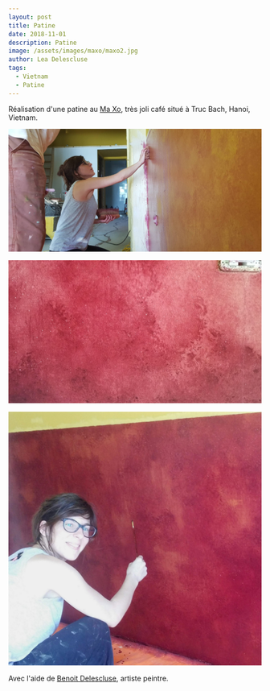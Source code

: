 ```yaml
---
layout: post
title: Patine
date: 2018-11-01
description: Patine
image: /assets/images/maxo/maxo2.jpg
author: Lea Delescluse
tags:
  - Vietnam
  - Patine
---
```

Réalisation d'une patine au <a href="https://www.facebook.com/Ma.Xo.Cafe/" target="_blank">Ma Xo</a>, très joli café situé à Truc Bach, Hanoi, Vietnam.

![Placeholder](/assets/images/maxo/maxo5.jpg)

![Placeholder](/assets/images/maxo/maxo1.jpg)

![Placeholder](/assets/images/maxo/maxo3.jpg)

Avec l'aide de <a href="https://www.delescluse.com" target="_blank">Benoit Delescluse</a>, artiste peintre.
